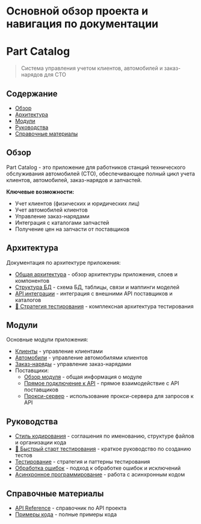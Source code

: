 # Основной обзор проекта и навигация по документации

# Part Catalog

> Система управления учетом клиентов, автомобилей и заказ-нарядов для СТО

## Содержание

- [Обзор](#обзор)
- [Архитектура](#архитектура)
- [Модули](#модули)
- [Руководства](#руководства)
- [Справочные материалы](#справочные-материалы)

## Обзор

Part Catalog - это приложение для работников станций технического обслуживания автомобилей (СТО), обеспечивающее полный цикл учета клиентов, автомобилей, заказ-нарядов и запчастей.

**Ключевые возможности:**

- Учет клиентов (физических и юридических лиц)
- Учет автомобилей клиентов
- Управление заказ-нарядами
- Интеграция с каталогами запчастей
- Получение цен на запчасти от поставщиков

## Архитектура

Документация по архитектуре приложения:

- [Общая архитектура](architecture/overview.md) - обзор архитектуры приложения, слоев и компонентов
- [Структура БД](architecture/database_schema.md) - схема БД, таблицы, связи и маппинги моделей
- [API интеграции](architecture/api_integration.md) - интеграция с внешними API поставщиков и каталогов
- [🧪 Стратегия тестирования](architecture/testing_strategy.md) - комплексная архитектура тестирования

## Модули

Основные модули приложения:

- [Клиенты](modules/clients.md) - управление клиентами
- [Автомобили](modules/vehicles.md) - управление автомобилями клиентов
- [Заказ-наряды](modules/orders.md) - управление заказ-нарядами
- Поставщики:
  - [Обзор модуля](modules/suppliers/overview.md) - общая информация о модуле
  - [Прямое подключение к API](modules/suppliers/direct_api.md) - прямое взаимодействие с API поставщиков
  - [Прокси-сервер](modules/suppliers/proxy_server.md) - использование прокси-сервера для запросов к API

## Руководства

- [Стиль кодирования](guides/code_style.md) - соглашения по именованию, структуре файлов и организации кода
- [🚀 Быстрый старт тестирования](guides/testing_quickstart.md) - краткое руководство по созданию тестов
- [Тестирование](guides/testing.md) - стратегия и паттерны тестирования  
- [Обработка ошибок](guides/error_handling.md) - подход к обработке ошибок и исключений
- [Асинхронное программирование](guides/async_programming.md) - работа с асинхронным кодом

## Справочные материалы

- [API Reference](references/api_reference.md) - справочник по API проекта
- [Примеры кода](references/code_examples/) - полные примеры кода